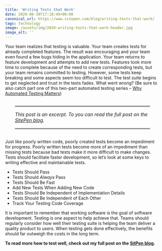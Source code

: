 ```yaml
---
title: 'Writing Tests that Work'
date: 2020-06-30T17:18:49+00:00
canonical_url: https://www.sitepen.com/blog/writing-tests-that-work/
tags: technology
image: /assets/img/2020-writing-tests-that-work-header.jpg
image_alt: ''
---
```


Your team realizes that testing is valuable. Your team creates tests for already completed features. The result was encouraging and your team even found a few bugs hiding in the application. Your team returns to feature development and attempts to add new tests. Features took more time to complete because of the need to create corresponding tests, but your team remains committed to testing. However, some tests keep breaking and some aspects seem too difficult to test. The test suite begins to get neglected and trust in the tests fades. What went wrong? (Be sure to also catch part one of this two-part automated testing series – [Why Automated Testing Matters](https://www.sitepen.com/blog/why-automated-testing-matters/))

<aside style="padding: 1rem 0;font-size: 1.1em;border-top: medium double #333;border-bottom: medium double #333;margin: 2rem;font-style: italic;">
    This post is an excerpt. To you can read the full post on the <a href="https://www.sitepen.com/blog/writing-tests-that-work/">SitePen blog</a>.
</aside>

Just like poorly written code, poorly created tests become an impediment for progress. Poorly written tests become more of an impediment than missing tests because bad tests make it more difficult to make changes. Tests should facilitate faster development, so let’s look at some keys to writing effective and maintainable tests.

- Tests Should Pass
- Tests Should _Always_ Pass
- Tests Should Be Fast
- Add New Tests When Adding New Code
- Tests Should Be Independent of Implementation Details
- Tests Should Be Independent of Each Other
- Track Your Testing Code Coverage

It is important to remember that working software is the goal of software development. Testing is one aspect to help achieve that. Teams should regularly consider how well their testing suite is helping the team deliver a quality product to users. When testing gets done effectively, the benefits should far outweigh the costs in the long term.

**To read more how to test well, check out my full post on the <a rel="syndication" class="u-syndication" href="https://www.sitepen.com/blog/writing-tests-that-work/">SitPen blog</a>.**

